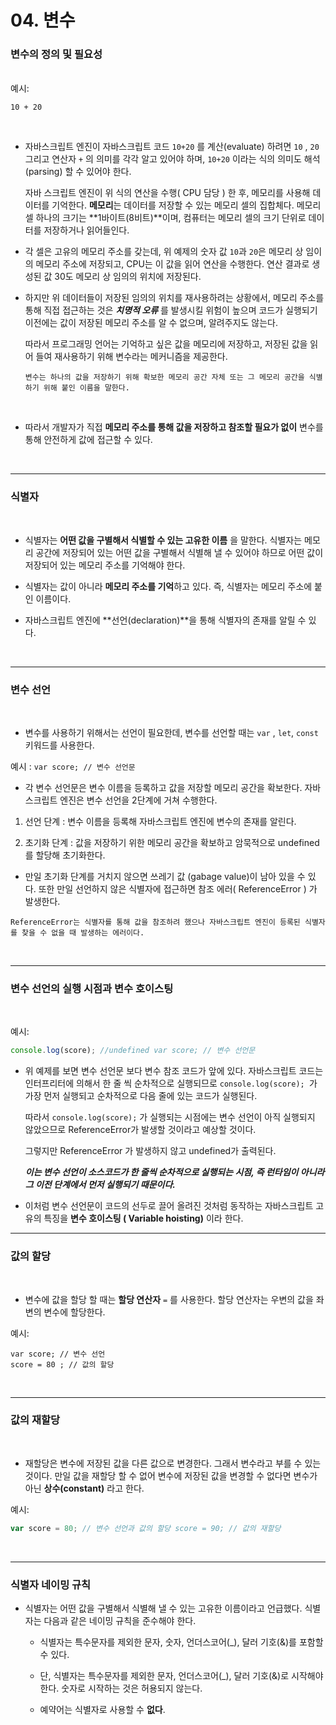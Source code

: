 # 04. 변수

### 변수의 정의 및 필요성

<br>
예시:

<br>

```
10 + 20
```

<br>

- 자바스크립트 엔진이 자바스크립트 코드 `10+20` 를 계산(evaluate) 하려면 `10` , `20` 그리고 연산자 `+` 의 의미를 각각 알고 있어야 하며, `10+20` 이라는 식의 의미도 해석(parsing) 할 수 있어야 한다.

  자바 스크립트 엔진이 위 식의 연산을 수행( CPU 담당 ) 한 후, 메모리를 사용해 데이터를 기억한다. **메모리**는 데이터를 저장할 수 있는 메모리 셀의 집합체다. 메모리 셀 하나의 크기는 **1바이트(8비트)**이며, 컴퓨터는 메모리 셀의 크기 단위로 데이터를 저장하거나 읽어들인다.

- 각 셀은 고유의 메모리 주소를 갖는데, 위 예제의 숫자 값 `10`과 `20`은 메모리 상 임이의 메모리 주소에 저장되고, CPU는 이 값을 읽어 연산을 수행한다. 연산 결과로 생성된 값 30도 메모리 상 임의의 위치에 저장된다.

- 하지만 위 데이터들이 저장된 임의의 위치를 재사용하려는 상황에서, 메모리 주소를 통해 직접 접근하는 것은 **_치명적 오류_** 를 발생시킬 위험이 높으며 코드가 실행되기 이전에는 값이 저장된 메모리 주소를 알 수 없으며, 알려주지도 않는다.

  따라서 프로그래밍 언어는 기억하고 싶은 값을 메모리에 저장하고, 저장된 값을 읽어 들여 재사용하기 위해 변수라는 메커니즘을 제공한다.

  `변수는 하나의 값을 저장하기 위해 확보한 메모리 공간 자체 또는 그 메모리 공간을 식별하기 위해 붙인 이름을 말한다.`

<br>

- 따라서 개발자가 직접 **메모리 주소를 통해 값을 저장하고 참조할 필요가 없이** 변수를 통해 안전하게 값에 접근할 수 있다.

<br>

---

### 식별자

<br>

- 식별자는 **어떤 값을 구별해서 식별할 수 있는 고유한 이름** 을 말한다. 식별자는 메모리 공간에 저장되어 있는 어떤 값을 구별해서 식별해 낼 수 있어야 하므로 어떤 값이 저장되어 있는 메모리 주소를 기억해야 한다.

- 식별자는 값이 아니라 **메모리 주소를 기억**하고 있다. 즉, 식별자는 메모리 주소에 붙인 이름이다.

- 자바스크립트 엔진에 **선언(declaration)**을 통해 식별자의 존재를 알릴 수 있다.

<br>

---

### 변수 선언

<br>

- 변수를 사용하기 위해서는 선언이 필요한데, 변수를 선언할 때는 `var` , `let`, `const` 키워드를 사용한다.

예시 : `var score; // 변수 선언문`

- 각 변수 선언문은 변수 이름을 등록하고 값을 저장할 메모리 공간을 확보한다. 자바스크립트 엔진은 변수 선언을 2단계에 거쳐 수행한다.

1.  선언 단계 : 변수 이름을 등록해 자바스크립트 엔진에 변수의 존재를 알린다.

2.  초기화 단계 : 값을 저장하기 위한 메모리 공간을 확보하고 암묵적으로 undefined를 할당해 초기화한다.

- 만일 초기화 단계를 거치지 않으면 쓰레기 값 (gabage value)이 남아 있을 수 있다. 또한 만일 선언하지 않은 식별자에 접근하면 참조 에러( ReferenceError ) 가 발생한다.

`ReferenceError는 식별자를 통해 값을 참조하려 했으나 자바스크립트 엔진이 등록된 식별자를 찾을 수 없을 때 발생하는 에러이다. `

<br>

---

### 변수 선언의 실행 시점과 변수 호이스팅

<br>

예시:

```JavaScript
console.log(score); //undefined var score; // 변수 선언문
```

- 위 예제를 보면 변수 선언문 보다 변수 참조 코드가 앞에 있다. 자바스크립트 코드는 인터프리터에 의해서 한 줄 씩 순차적으로 실행되므로 `console.log(score); `가 가장 먼저 실행되고 순차적으로 다음 줄에 있는 코드가 실행된다.

  따라서 `console.log(score);` 가 실행되는 시점에는 변수 선언이 아직 실행되지 않았으므로 ReferenceError가 발생할 것이라고 예상할 것이다.

  그렇지만 ReferenceError 가 발생하지 않고 undefined가 출력된다.

  **_이는 변수 선언이 소스코드가 한 줄씩 순차적으로 실행되는 시점, 즉 런타임이 아니라 그 이전 단계에서 먼저 실행되기 때문이다._**

- 이처럼 변수 선언문이 코드의 선두로 끌어 올려진 것처럼 동작하는 자바스크립트 고유의 특징을 **변수 호이스팅 ( Variable hoisting)** 이라 한다.

---

### 값의 할당

<br>

- 변수에 값을 할당 할 때는 **할당 연산자** `=` 를 사용한다. 할당 연산자는 우변의 값을 좌변의 변수에 할당한다.

예시:

```
var score; // 변수 선언
score = 80 ; // 값의 할당
```

<br>

---

### 값의 재할당

<br>

- 재할당은 변수에 저장된 값을 다른 값으로 변경한다. 그래서 변수라고 부를 수 있는 것이다. 만일 값을 재할당 할 수 없어 변수에 저장된 값을 변경할 수 없다면 변수가 아닌 **상수(constant)** 라고 한다.

예시:

```JavaScript
var score = 80; // 변수 선언과 값의 할당 score = 90; // 값의 재할당
```

<br>

---

### 식별자 네이밍 규칙

- 식별자는 어떤 값을 구별해서 식별해 낼 수 있는 고유한 이름이라고 언급했다. 식별자는 다음과 같은 네이밍 규칙을 준수해야 한다.

  - 식별자는 특수문자를 제외한 문자, 숫자, 언더스코어(\_), 달러 기호(&)를 포함할 수 있다.

  - 단, 식별자는 특수문자를 제외한 문자, 언더스코어(\_), 달러 기호(&)로 시작해야 한다. 숫자로 시작하는 것은 허용되지 않는다.

  - 예약어는 식별자로 사용할 수 **없다**.
